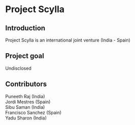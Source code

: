 # Project Scylla

## Introduction
Project Scylla is an international joint venture (India - Spain)

## Project goal
Undisclosed

## Contributors
Puneeth Raj (India)  
Jordi Mestres (Spain)  
Sibu Saman (India)  
Francisco Sanchez (Spain)  
Yadu Sharon (India)  
